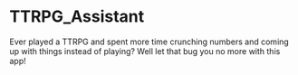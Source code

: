 # TTRPG_Assistant
Ever played a TTRPG and spent more time crunching numbers and coming up with things instead of playing? Well let that bug you no more with this app!
